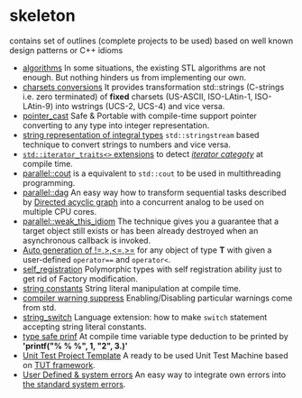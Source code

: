# skeleton
contains set of outlines (complete projects to be used) based on well known design patterns or C++ idioms  

* [algorithms](./algorithm) In some situations, the existing STL algorithms are not enough. But nothing hinders us from implementing our own.
* [charsets conversions](./cast_charset) It provides transformation std::strings (C-strings i.e. zero terminated) of __fixed__ charsets (US-ASCII, ISO-LAtin-1, ISO-LAtin-9) into wstrings (UCS-2, UCS-4) and vice versa.
* [pointer_cast](./cast_pointer) Safe & Portable with compile-time support pointer converting to any type into integer representation.
* [string representation of integral types](./cast_string) `std::stringstream` based technique to convert strings to numbers and vice versa.
* [`std::iterator_traits<>` extensions](./iterator_traits2) to detect [_iterator categoty_](https://en.cppreference.com/w/cpp/iterator) at compile time.
* [parallel::cout](./parallel_cout) is a equivalent to `std::cout` to be used in multithreading programming.
* [parallel::dag](./parallel_dag) An easy way how to transform sequential tasks described by [Directed acyclic graph](https://en.wikipedia.org/wiki/Directed_acyclic_graph) into a concurrent analog to be used on multiple CPU cores. 
* [parallel::weak_this_idiom](./weak_this_idiom) The technique gives you a guarantee that a target object still exists or has been already destroyed when an asynchronous callback is invoked.
* [Auto generation of !=,>,<=,>=](./rel_ops_auto) for any object of type __T__ with given a user-defined `operator==` and `operator<`.
* [self_registration](./self_registration) Polymorphic types with self registration ability just to get rid of Factory modification.
* [string constants](./static_string) String literal manipulation at compile time.
* [compiler warning suppress](./std_warning_suppress) Enabling/Disabling particular warnings come from std. 
* [string_switch](./switch_string) Language extension: how to make `switch` statement accepting string literal constants.
* [type safe prinf](./type%20safe%20printf) At compile time variable type deduction to be printed by __'printf("% % %", 1, "2", 3.)'__
* [Unit Test Project Template](./unit_test_substrate) A ready to be used Unit Test Machine based on [TUT framework](http://mrzechonek.github.io/tut-framework/).
* [User Defined & system errors](.user_extensible_error) An easy way to integrate own errors into [the standard system errors](https://en.cppreference.com/w/cpp/header/system_error). 
